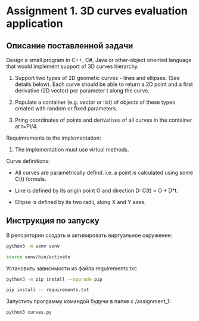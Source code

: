 # Assignment 1. 3D curves evaluation application

## Описание поставленной задачи

Design a small program in C++, C#, Java or other-object oriented language that would implement support of 3D curves hierarchy.

1. Support two types of 2D geometic curves - lines and ellipses. (See details below). Each curve should be able to return a 2D point and a first derivative (2D vector) per parameter t along the curve.

2. Populate a container (e.g. vector or list) of objects of these types created with random or fixed parameters.

3. Pring coordinates of points and derivatives of all curves in the container at t=PI/4.

Requimrements to the implementation:

1. The implementation must use virtual methods.

Curve definitions:

- All curves are parametrically defind. i.e. a point is calculated using some C(t) formula.

- Line is defined by its origin point O and direction D: C(t) = O + D*t.

- Ellipse is defined by its two radii, along X and Y axes.

## Инструкция по запуску

В репозитории создать и активировать виртуальное окружение:

```bash
python3 -m venv venv
```

```bash
source venv/bin/activate
```

Установить зависимости из файла requirements.txt:

```bash
python3 -m pip install --upgrade pip
```

```bash
pip install -r requirements.txt
```

Запустить программу командой будучи в папке с /assignment_1:

```bash
python3 curves.py
```
